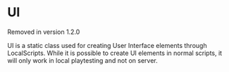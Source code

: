 # UI

<div class="alert alert-danger">Removed in version 1.2.0</div>

UI is a static class used for creating User Interface elements through LocalScripts. While it is possible to create UI elements in normal scripts, it will only work in local playtesting and not on server.
